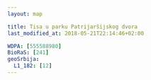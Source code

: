 ```yaml
---
layout: map

title: Tisa u parku Patrijaršijskog dvora
last_modified_at: 2018-05-21T22:14:46+02:00

WDPA: [555588980]
BioRaS: [241]
geoSrbija:
  L1_182: [12]
---
```

